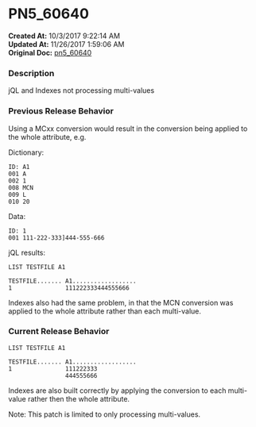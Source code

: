 # PN5_60640

**Created At:** 10/3/2017 9:22:14 AM  
**Updated At:** 11/26/2017 1:59:06 AM  
**Original Doc:** [pn5_60640](https://docs.jbase.com/36526-5-6-2-release-notes/pn5_60640)  


### Description

jQL and Indexes not processing multi-values



### Previous Release Behavior

Using a MCxx conversion would result in the conversion being applied to the whole attribute, e.g.

Dictionary:

```
ID: A1
001 A
002 1
008 MCN
009 L
010 20
```

Data:

```
ID: 1
001 111-222-333]444-555-666
```

jQL results:

```
LIST TESTFILE A1

TESTFILE....... A1..................
1               111222333444555666
```

Indexes also had the same problem, in that the MCN conversion was applied to the whole attribute rather than each multi-value.



### Current Release Behavior

```
LIST TESTFILE A1

TESTFILE....... A1..................
1               111222333
                444555666
```

Indexes are also built correctly by applying the conversion to each multi-value rather then the whole attribute.

Note: This patch is limited to only processing multi-values.
